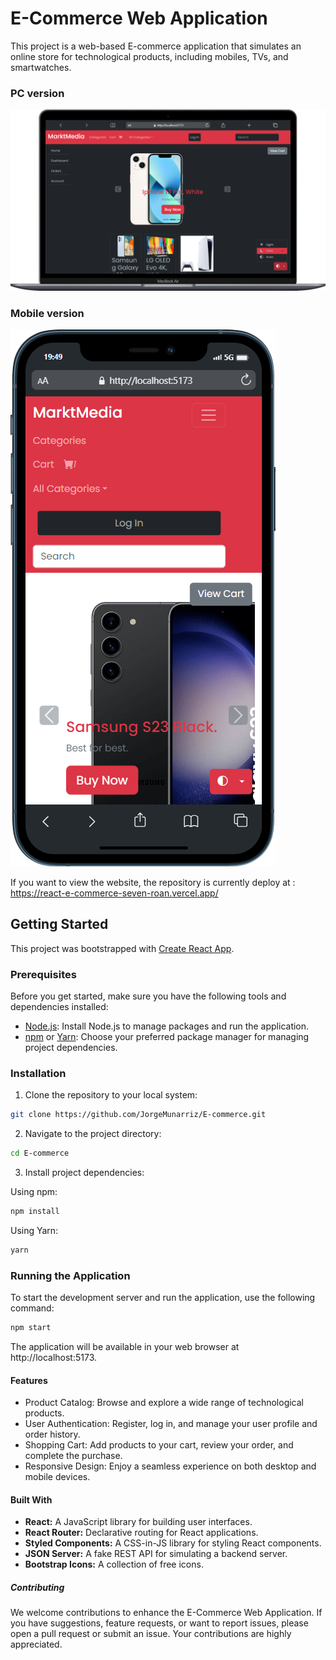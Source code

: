 # E-Commerce Web Application

This project is a web-based E-commerce application that simulates an online store for technological products, including mobiles, TVs, and smartwatches.

### PC version
![PC Version](/src/assets/img/pc-version-ecomerce.png)

### Mobile version
![Mobile Version](/src/assets/img/mobile-version-ecomerce.png)



If you want to view the website, the repository is currently deploy at : https://react-e-commerce-seven-roan.vercel.app/

## Getting Started

This project was bootstrapped with [Create React App](https://github.com/facebook/create-react-app).

### Prerequisites

Before you get started, make sure you have the following tools and dependencies installed:

- [Node.js](https://nodejs.org/): Install Node.js to manage packages and run the application.
- [npm](https://www.npmjs.com/) or [Yarn](https://yarnpkg.com/): Choose your preferred package manager for managing project dependencies.

### Installation

1. Clone the repository to your local system:

```bash
git clone https://github.com/JorgeMunarriz/E-commerce.git
```



2. Navigate to the project directory:

```bash
cd E-commerce
```

3. Install project dependencies:

Using npm:

```bash
npm install
```

Using Yarn:

```bash
yarn
```
### Running the Application
To start the development server and run the application, use the following command:

```bash
npm start
```
The application will be available in your web browser at http://localhost:5173.

#### Features
- Product Catalog: Browse and explore a wide range of technological products.
- User Authentication: Register, log in, and manage your user profile and order history.
- Shopping Cart: Add products to your cart, review your order, and complete the purchase.
- Responsive Design: Enjoy a seamless experience on both desktop and mobile devices.
#### Built With
- **React:** A JavaScript library for building user interfaces.
- **React Router:** Declarative routing for React applications.
- **Styled Components:** A CSS-in-JS library for styling React components.
- **JSON Server:** A fake REST API for simulating a backend server.
- **Bootstrap Icons:** A collection of free icons.
##### Contributing
We welcome contributions to enhance the E-Commerce Web Application. If you have suggestions, feature requests, or want to report issues, please open a pull request or submit an issue. Your contributions are highly appreciated.
